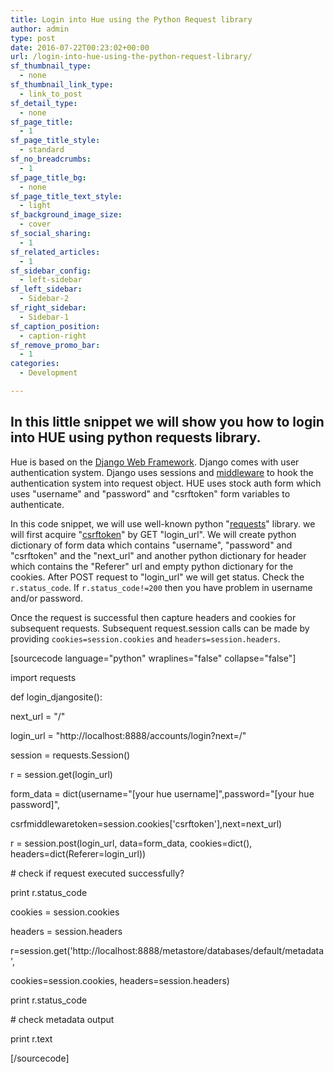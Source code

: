 ```yaml
---
title: Login into Hue using the Python Request library
author: admin
type: post
date: 2016-07-22T00:23:02+00:00
url: /login-into-hue-using-the-python-request-library/
sf_thumbnail_type:
  - none
sf_thumbnail_link_type:
  - link_to_post
sf_detail_type:
  - none
sf_page_title:
  - 1
sf_page_title_style:
  - standard
sf_no_breadcrumbs:
  - 1
sf_page_title_bg:
  - none
sf_page_title_text_style:
  - light
sf_background_image_size:
  - cover
sf_social_sharing:
  - 1
sf_related_articles:
  - 1
sf_sidebar_config:
  - left-sidebar
sf_left_sidebar:
  - Sidebar-2
sf_right_sidebar:
  - Sidebar-1
sf_caption_position:
  - caption-right
sf_remove_promo_bar:
  - 1
categories:
  - Development

---
```

## **In this little snippet we will show you how to login into HUE using python requests library.**

Hue is based on the [Django Web Framework][1]. Django comes with user authentication system. Django uses sessions and [middleware][2] to hook the authentication system into request object. HUE uses stock auth form which uses "username" and "password" and "csrftoken" form variables to authenticate.

In this code snippet, we will use well-known python "[requests][3]" library. we will first acquire "[csrftoken][4]" by GET "login_url". We will create python dictionary of form data which contains "username", "password" and "csrftoken" and the "next_url" and another python dictionary for header which contains the "Referer" url and empty python dictionary for the cookies. After POST request to "login_url" we will get status. Check the `r.status_code`. If `r.status_code!=200` then you have problem in username and/or password.

Once the request is successful then capture headers and cookies for subsequent requests. Subsequent request.session calls can be made by providing `cookies=session.cookies` and `headers=session.headers`.

[sourcecode language="python" wraplines="false" collapse="false"]

import requests

def login_djangosite():

next_url = "/"

login_url = "http://localhost:8888/accounts/login?next=/"

session = requests.Session()

r = session.get(login_url)

form_data = dict(username="[your hue username]",password="[your hue password]",

csrfmiddlewaretoken=session.cookies['csrftoken'],next=next_url)

r = session.post(login_url, data=form_data, cookies=dict(), headers=dict(Referer=login_url))

\# check if request executed successfully?

print r.status_code

cookies = session.cookies

headers = session.headers

r=session.get('http://localhost:8888/metastore/databases/default/metadata',

cookies=session.cookies, headers=session.headers)

print r.status_code

\# check metadata output

print r.text

[/sourcecode]

 [1]: https://www.djangoproject.com/
 [2]: https://docs.djangoproject.com/en/1.9/topics/http/middleware/
 [3]: http://docs.python-requests.org/en/master/
 [4]: https://docs.djangoproject.com/en/1.9/ref/csrf/
